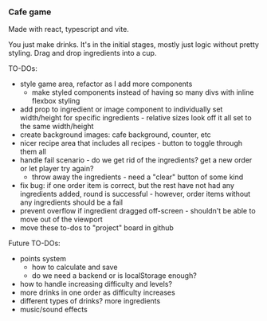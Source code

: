 ### Cafe game

Made with react, typescript and vite.

You just make drinks. It's in the initial stages, mostly just logic without pretty styling. Drag and drop ingredients into a cup.

TO-DOs:

- style game area, refactor as I add more components
  - make styled components instead of having so many divs with inline flexbox styling
- add prop to ingredient or image component to individually set width/height for specific ingredients - relative sizes look off it all set to the same width/height
- create background images: cafe background, counter, etc
- nicer recipe area that includes all recipes - button to toggle through them all
- handle fail scenario - do we get rid of the ingredients? get a new order or let player try again?
  - throw away the ingredients - need a "clear" button of some kind
- fix bug: if one order item is correct, but the rest have not had any ingredients added, round is successful - however, order items without any ingredients should be a fail
- prevent overflow if ingredient dragged off-screen - shouldn't be able to move out of the viewport
- move these to-dos to "project" board in github

Future TO-DOs:

- points system
  - how to calculate and save
  - do we need a backend or is localStorage enough?
- how to handle increasing difficulty and levels?
- more drinks in one order as difficulty increases
- different types of drinks? more ingredients
- music/sound effects

